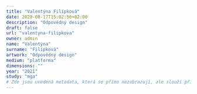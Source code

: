 ```yaml
---
title: "Valentýna Filípková"
date: 2020-08-17T15:02:56+02:00
description: "Odpovědný design"
draft: false
url: "valentyna-filipkova"
owner: admin
name: "Valentýna"
surname: "Filípková"
artwork: "Odpovědný design"
medium: "platforma"
dimensions: ""
year: "2021"
study: "mga"
# Zde jsou uvedená metadata, která se přímo nezobrazují, ale slouží při generování webu - tagů pro Facebook a Twitter, atd.
---
```


